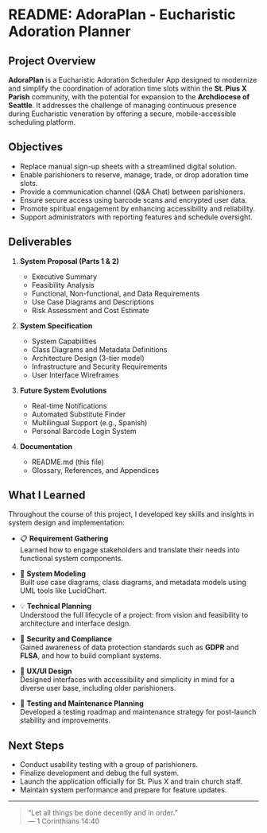 # README: AdoraPlan - Eucharistic Adoration Planner

## Project Overview

**AdoraPlan** is a Eucharistic Adoration Scheduler App designed to modernize and simplify the coordination of adoration time slots within the **St. Pius X Parish** community, with the potential for expansion to the **Archdiocese of Seattle**. It addresses the challenge of managing continuous presence during Eucharistic veneration by offering a secure, mobile-accessible scheduling platform.

## Objectives

- Replace manual sign-up sheets with a streamlined digital solution.
- Enable parishioners to reserve, manage, trade, or drop adoration time slots.
- Provide a communication channel (Q&A Chat) between parishioners.
- Ensure secure access using barcode scans and encrypted user data.
- Promote spiritual engagement by enhancing accessibility and reliability.
- Support administrators with reporting features and schedule oversight.

## Deliverables

1. **System Proposal (Parts 1 & 2)**  
   - Executive Summary  
   - Feasibility Analysis  
   - Functional, Non-functional, and Data Requirements  
   - Use Case Diagrams and Descriptions  
   - Risk Assessment and Cost Estimate

2. **System Specification**  
   - System Capabilities  
   - Class Diagrams and Metadata Definitions  
   - Architecture Design (3-tier model)  
   - Infrastructure and Security Requirements  
   - User Interface Wireframes

3. **Future System Evolutions**  
   - Real-time Notifications  
   - Automated Substitute Finder  
   - Multilingual Support (e.g., Spanish)  
   - Personal Barcode Login System

4. **Documentation**  
   - README.md (this file)  
   - Glossary, References, and Appendices

## What I Learned

Throughout the course of this project, I developed key skills and insights in system design and implementation:

- 📋 **Requirement Gathering**  
  Learned how to engage stakeholders and translate their needs into functional system components.

- 📐 **System Modeling**  
  Built use case diagrams, class diagrams, and metadata models using UML tools like LucidChart.

- 💡 **Technical Planning**  
  Understood the full lifecycle of a project: from vision and feasibility to architecture and interface design.

- 🔐 **Security and Compliance**  
  Gained awareness of data protection standards such as **GDPR** and **FLSA**, and how to build compliant systems.

- 📱 **UX/UI Design**  
  Designed interfaces with accessibility and simplicity in mind for a diverse user base, including older parishioners.

- 🧪 **Testing and Maintenance Planning**  
  Developed a testing roadmap and maintenance strategy for post-launch stability and improvements.

## Next Steps

- Conduct usability testing with a group of parishioners.
- Finalize development and debug the full system.
- Launch the application officially for St. Pius X and train church staff.
- Maintain system performance and prepare for feature updates.

---

> “Let all things be done decently and in order.”  
> — 1 Corinthians 14:40
